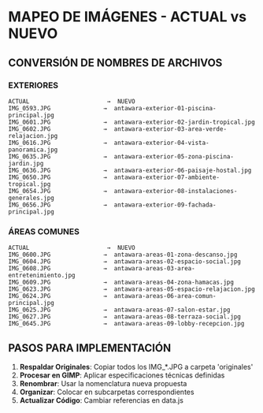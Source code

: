 # MAPEO DE IMÁGENES - ACTUAL vs NUEVO

## CONVERSIÓN DE NOMBRES DE ARCHIVOS

### EXTERIORES
```
ACTUAL                      →  NUEVO
IMG_0593.JPG               →  antawara-exterior-01-piscina-principal.jpg
IMG_0601.JPG               →  antawara-exterior-02-jardin-tropical.jpg
IMG_0602.JPG               →  antawara-exterior-03-area-verde-relajacion.jpg
IMG_0616.JPG               →  antawara-exterior-04-vista-panoramica.jpg
IMG_0635.JPG               →  antawara-exterior-05-zona-piscina-jardin.jpg
IMG_0636.JPG               →  antawara-exterior-06-paisaje-hostal.jpg
IMG_0650.JPG               →  antawara-exterior-07-ambiente-tropical.jpg
IMG_0654.JPG               →  antawara-exterior-08-instalaciones-generales.jpg
IMG_0656.JPG               →  antawara-exterior-09-fachada-principal.jpg
```

### ÁREAS COMUNES
```
ACTUAL                      →  NUEVO
IMG_0600.JPG               →  antawara-areas-01-zona-descanso.jpg
IMG_0604.JPG               →  antawara-areas-02-espacio-social.jpg
IMG_0608.JPG               →  antawara-areas-03-area-entretenimiento.jpg
IMG_0609.JPG               →  antawara-areas-04-zona-hamacas.jpg
IMG_0623.JPG               →  antawara-areas-05-espacio-relajacion.jpg
IMG_0624.JPG               →  antawara-areas-06-area-comun-principal.jpg
IMG_0625.JPG               →  antawara-areas-07-salon-estar.jpg
IMG_0627.JPG               →  antawara-areas-08-terraza-social.jpg
IMG_0645.JPG               →  antawara-areas-09-lobby-recepcion.jpg
```

## PASOS PARA IMPLEMENTACIÓN

1. **Respaldar Originales**: Copiar todos los IMG_*.JPG a carpeta 'originales'
2. **Procesar en GIMP**: Aplicar especificaciones técnicas definidas
3. **Renombrar**: Usar la nomenclatura nueva propuesta
4. **Organizar**: Colocar en subcarpetas correspondientes
5. **Actualizar Código**: Cambiar referencias en data.js